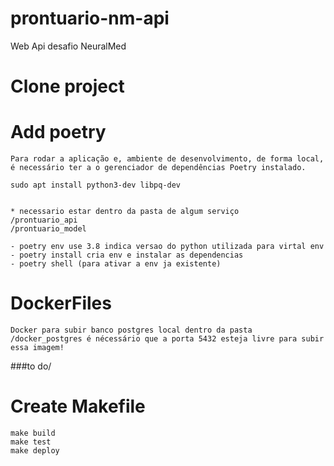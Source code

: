 # prontuario-nm-api
Web Api desafio NeuralMed

# Clone project

# Add poetry
    Para rodar a aplicação e, ambiente de desenvolvimento, de forma local, é necessário ter a o gerenciador de dependências Poetry instalado.

    sudo apt install python3-dev libpq-dev

    
    * necessario estar dentro da pasta de algum serviço
    /prontuario_api
    /prontuario_model
    
    - poetry env use 3.8 indica versao do python utilizada para virtal env
    - poetry install cria env e instalar as dependencias
    - poetry shell (para ativar a env ja existente)

# DockerFiles
    Docker para subir banco postgres local dentro da pasta /docker_postgres é nécessário que a porta 5432 esteja livre para subir essa imagem!
    

###to do\/
# Create Makefile
    make build
    make test
    make deploy
